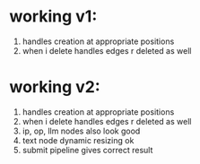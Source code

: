 

# working v1:
1. handles creation at appropriate positions
2. when i delete handles edges r deleted as well


# working v2:
1. handles creation at appropriate positions
2. when i delete handles edges r deleted as well
3. ip, op, llm nodes also look good
4. text node dynamic resizing ok
5. submit pipeline gives correct result